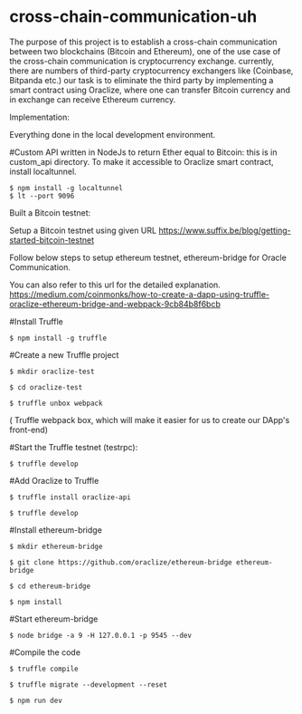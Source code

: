 # cross-chain-communication-uh


The purpose of this project is to establish a cross-chain communication between two blockchains (Bitcoin and Ethereum), 
one of the use case of the cross-chain communication is cryptocurrency exchange. currently, 
there are numbers of third-party cryptocurrency exchangers like (Coinbase, Bitpanda etc.) our task is to eliminate the third party by implementing a smart contract using Oraclize, 
where one can transfer Bitcoin currency and in exchange can receive Ethereum currency.

Implementation: 

Everything done in the local development environment.

#Custom API written in NodeJs to return Ether equal to Bitcoin: this is in custom_api directory.
To make it accessible to Oraclize smart contract, install localtunnel.
```
$ npm install -g localtunnel
$ lt --port 9096
```
Built a Bitcoin testnet: 

Setup a Bitcoin testnet using given URL
https://www.suffix.be/blog/getting-started-bitcoin-testnet


Follow below steps to setup ethereum testnet, ethereum-bridge for Oracle Communication.

You can also refer to this url for the detailed explanation.
https://medium.com/coinmonks/how-to-create-a-dapp-using-truffle-oraclize-ethereum-bridge-and-webpack-9cb84b8f6bcb


#Install Truffle

`$ npm install -g truffle`

#Create a new Truffle project

```
$ mkdir oraclize-test

$ cd oraclize-test

$ truffle unbox webpack
```
( Truffle webpack box, which will make it easier for us to create our DApp's front-end)

#Start the Truffle testnet (testrpc):
```
$ truffle develop
```
#Add Oraclize to Truffle
```
$ truffle install oraclize-api

$ truffle develop
```
#Install ethereum-bridge
```
$ mkdir ethereum-bridge

$ git clone https://github.com/oraclize/ethereum-bridge ethereum-bridge

$ cd ethereum-bridge

$ npm install
```
#Start ethereum-bridge
```
$ node bridge -a 9 -H 127.0.0.1 -p 9545 --dev
```
#Compile the code
```
$ truffle compile

$ truffle migrate --development --reset 

$ npm run dev
```
